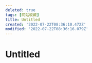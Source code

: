 ```yaml
---
deleted: true
tags: [网站收藏]
title: Untitled
created: '2022-07-22T08:36:10.472Z'
modified: '2022-07-22T08:36:16.079Z'
---
```


# Untitled
